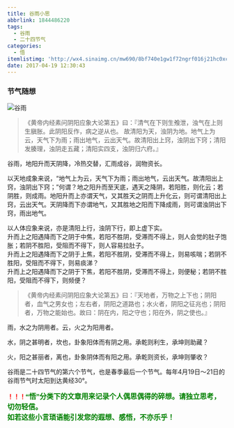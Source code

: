 ```yaml
---
title: 谷雨小思
abbrlink: 1844486220
tags:
  - 谷雨
  - 二十四节气
categories:
  - 悟
itemlistimg: 'http://wx4.sinaimg.cn/mw690/8bf740e1gw1f72ngrf016j21hc0xc1am.jpg'
date: 2017-04-19 12:30:43
---
```

### 节气随想
![谷雨](http://wx4.sinaimg.cn/mw690/8bf740e1gw1f72ngrf016j21hc0xc1am.jpg)

>《黄帝内经素问阴阳应象大论第五》曰：『清气在下则生飧泄，浊气在上则生䐜胀。此阴阳反作，病之逆从也。  故清阳为天，浊阴为地。地气上为云，天气下为雨；雨出地气，云出天气。故清阳出上窍，浊阴出下窍；清阳发腠理，浊阴走五藏；清阳实四支，浊阴归六府。』  

谷雨，地阳升而天阴降，冷热交替，汇雨成谷，润物资长。  

以天地成象来说，“地气上为云，天气下为雨；雨出地气，云出天气。故清阳出上窍，浊阴出下窍；”何谓？地之阳升而至天底，遇天之降阴，若阳胜，则化云；若阴胜，则成雨。地阳升而上亦谓天气，又其胜天之阴而上升化云，则可谓清阳出上窍，云出天气。天阴降而下亦谓地气，又其胜地之阳而下降成雨，则可谓浊阴出下窍，雨出地气。  

以人体应象来说，亦是清阳上行，浊阴下行，即上虚下实。  
升而上之阳遇降而下之阴于中焦，若阳不胜阴，受滞而不得上，则人会觉的肚子饱胀；若阴不胜阳，受阻而不得下，则人容易拉肚子。  
升而上之阳遇降而下之阴于上焦，若阳不胜阴，受滞而不得上，则易咳喘；若阴不胜阳，受阻而不得下，则易痰涕？  
升而上之阳遇降而下之阴于下焦，若阳不胜阴，受滞而不得上，则便秘；若阴不胜阳，受阻而不得下，则频便？  

>《黄帝内经素问阴阳应象大论第五》曰：『天地者，万物之上下也；阴阳者，血气之男女也；左右者，阴阳之道路也；水火者，阴阳之征兆也；阴阳者，万物之能始也。故曰：阴在内，阳之守也；阳在外，阴之使也。』  

雨，水之为阴用者。云，火之为阳用者。  

水，阴之甚明者，坎也，卦象阳体而有阴之用。承乾则利生，承坤则助藏？  

火，阳之甚丽者，离也，卦象阴体而有阳之用。承乾则资长，承坤则肇收？  

谷雨是二十四节气的第六个节气，也是春季最后一个节气。每年4月19日～21日的谷雨节气时太阳到达黄经30°。  


**<font color=red>！！！</font><font color=green face=微软雅黑 size=3>“悟”分类下的文章用来记录个人偶思偶得的碎想。请独立思考，切勿轻信。  
如若这些小言琐语能引发您的遐想、感悟，不亦乐乎！</font>**